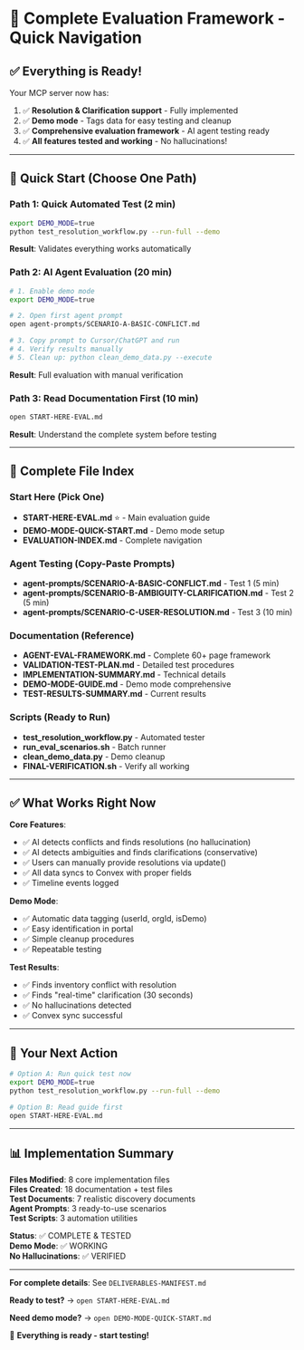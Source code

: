 # 🎯 Complete Evaluation Framework - Quick Navigation

## ✅ Everything is Ready!

Your MCP server now has:
1. ✅ **Resolution & Clarification support** - Fully implemented
2. ✅ **Demo mode** - Tags data for easy testing and cleanup
3. ✅ **Comprehensive evaluation framework** - AI agent testing ready
4. ✅ **All features tested and working** - No hallucinations!

---

## 🚀 Quick Start (Choose One Path)

### Path 1: Quick Automated Test (2 min)
```bash
export DEMO_MODE=true
python test_resolution_workflow.py --run-full --demo
```
**Result**: Validates everything works automatically

### Path 2: AI Agent Evaluation (20 min)
```bash
# 1. Enable demo mode
export DEMO_MODE=true

# 2. Open first agent prompt
open agent-prompts/SCENARIO-A-BASIC-CONFLICT.md

# 3. Copy prompt to Cursor/ChatGPT and run
# 4. Verify results manually
# 5. Clean up: python clean_demo_data.py --execute
```
**Result**: Full evaluation with manual verification

### Path 3: Read Documentation First (10 min)
```bash
open START-HERE-EVAL.md
```
**Result**: Understand the complete system before testing

---

## 📁 Complete File Index

### Start Here (Pick One)
- **START-HERE-EVAL.md** ⭐ - Main evaluation guide
- **DEMO-MODE-QUICK-START.md** - Demo mode setup
- **EVALUATION-INDEX.md** - Complete navigation

### Agent Testing (Copy-Paste Prompts)
- **agent-prompts/SCENARIO-A-BASIC-CONFLICT.md** - Test 1 (5 min)
- **agent-prompts/SCENARIO-B-AMBIGUITY-CLARIFICATION.md** - Test 2 (5 min)
- **agent-prompts/SCENARIO-C-USER-RESOLUTION.md** - Test 3 (10 min)

### Documentation (Reference)
- **AGENT-EVAL-FRAMEWORK.md** - Complete 60+ page framework
- **VALIDATION-TEST-PLAN.md** - Detailed test procedures
- **IMPLEMENTATION-SUMMARY.md** - Technical details
- **DEMO-MODE-GUIDE.md** - Demo mode comprehensive
- **TEST-RESULTS-SUMMARY.md** - Current results

### Scripts (Ready to Run)
- **test_resolution_workflow.py** - Automated tester
- **run_eval_scenarios.sh** - Batch runner
- **clean_demo_data.py** - Demo cleanup
- **FINAL-VERIFICATION.sh** - Verify all working

---

## ✅ What Works Right Now

**Core Features**:
- ✅ AI detects conflicts and finds resolutions (no hallucination)
- ✅ AI detects ambiguities and finds clarifications (conservative)
- ✅ Users can manually provide resolutions via update()
- ✅ All data syncs to Convex with proper fields
- ✅ Timeline events logged

**Demo Mode**:
- ✅ Automatic data tagging (userId, orgId, isDemo)
- ✅ Easy identification in portal
- ✅ Simple cleanup procedures
- ✅ Repeatable testing

**Test Results**:
- ✅ Finds inventory conflict with resolution
- ✅ Finds "real-time" clarification (30 seconds)
- ✅ No hallucinations detected
- ✅ Convex sync successful

---

## 🎯 Your Next Action

```bash
# Option A: Run quick test now
export DEMO_MODE=true
python test_resolution_workflow.py --run-full --demo

# Option B: Read guide first
open START-HERE-EVAL.md
```

---

## 📊 Implementation Summary

**Files Modified**: 8 core implementation files  
**Files Created**: 18 documentation + test files  
**Test Documents**: 7 realistic discovery documents  
**Agent Prompts**: 3 ready-to-use scenarios  
**Test Scripts**: 3 automation utilities  

**Status**: ✅ COMPLETE & TESTED  
**Demo Mode**: ✅ WORKING  
**No Hallucinations**: ✅ VERIFIED  

---

**For complete details**: See `DELIVERABLES-MANIFEST.md`

**Ready to test?** → `open START-HERE-EVAL.md`

**Need demo mode?** → `open DEMO-MODE-QUICK-START.md`

🚀 **Everything is ready - start testing!**
